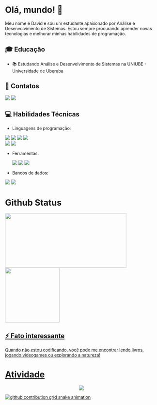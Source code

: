 # Olá, mundo! 👋

Meu nome é David e sou um estudante apaixonado por Análise e Desenvolvimento de Sistemas. Estou sempre procurando aprender novas tecnologias e melhorar minhas habilidades de programação.

## 🎓 Educação
- 📚 Estudando Análise e Desenvolvimento de Sistemas na UNIUBE - Universidade de Uberaba

## 📲 Contatos
<div>
 <a href="https://www.instagram.com/roge_rdv/"><img src="https://img.shields.io/badge/Instagram-E4405F?style=for-the-badge&logo=instagram&logoColor=white" /></a>
  <a href="https://t.me/roge_rdv"><img src="https://img.shields.io/badge/Telegram-2CA5E0?style=for-the-badge&logo=telegram&logoColor=white" /></a>
</div>

## 💻 Habilidades Técnicas
- Linguagens de programação:
  <div aligh="left">
 <div>
 <img src="https://img.shields.io/badge/HTML-e06b12?style=for-the-badge&logo=html5&logoColor=white" />
 <img src="https://img.shields.io/badge/CSS-1283e0?&style=for-the-badge&logo=css3&logoColor=white" />
 <img src="https://img.shields.io/badge/JavaScript-F7DF1E?style=for-the-badge&logo=javascript&logoColor=414141" />
 <img src="https://img.shields.io/badge/Node.js-43853D?style=for-the-badge&logo=node.js&logoColor=white"/> <br/>
 <div align="left">
 <img src="https://img.shields.io/badge/TypeScript-007ACC?style=for-the-badge&logo=typescript&logoColor=white"/>
 <img src="https://img.shields.io/badge/python-3670A0?style=for-the-badge&logo=python&logoColor=ffdd54"/>
    
- Ferramentas:
  <div align="left">
  <div>
  <img src="https://img.shields.io/badge/GitHub-100000?style=for-the-badge&logo=github&logoColor=white" />
  <img src="https://img.shields.io/badge/Jenkins-D24939?style=for-the-badge&logo=Jenkins&logoColor=white" />
  <img src="https://img.shields.io/badge/Visual%20Studio%20Code-007ACC?logo=visualstudiocode&logoColor=fff&style=plastic" />
    
- Bancos de dados:
<div align="left">
<div>
<img src="https://img.shields.io/badge/MongoDB-4EA94B?style=for-the-badge&logo=mongodb&logoColor=white" />
<img src="https://img.shields.io/badge/MySQL-005C84?style=for-the-badge&logo=mysql&logoColor=white" />

<h1>Github Status</h1>
 <a href="https://www.github.com/devRogi">
 <img width="400px" height="180em" src="https://github-readme-stats.vercel.app/api?username=devRogi&show_icons=true&theme=dark&include_all_commits=true&count_private=true"/><br/>
  <img height="180em" src="https://github-readme-stats.vercel.app/api/top-langs/?username=devRogi&layout=compact&langs_count=16&theme=dark"/>
</div>

## ⚡ Fato interessante
Quando não estou codificando, você pode me encontrar lendo livros, jogando videogames ou explorando a natureza!

<h1>Atividade</h1>
<!-- visitors count  -->

<p align="center" >   
  <img src="https://profile-counter.glitch.me/devRogi/count.svg" />  
</p>

<!-- github workflow  -->

 ![github contribution grid snake animation](https://raw.githubusercontent.com/devjosecarlosteles/devjosecarlosteles/output/github-contribution-grid-snake.svg)


